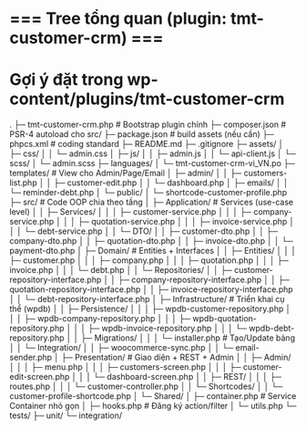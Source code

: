 # === Tree tổng quan (plugin: tmt-customer-crm) ===
# Gợi ý đặt trong wp-content/plugins/tmt-customer-crm

.
├─ tmt-customer-crm.php                # Bootstrap plugin chính
├─ composer.json                       # PSR-4 autoload cho src/
├─ package.json                        # build assets (nếu cần)
├─ phpcs.xml                           # coding standard
├─ README.md
├─ .gitignore
├─ assets/
│  ├─ css/
│  │  └─ admin.css
│  ├─ js/
│  │  ├─ admin.js
│  │  └─ api-client.js
│  └─ scss/
│     └─ admin.scss
├─ languages/
│  └─ tmt-customer-crm-vi_VN.po
├─ templates/                          # View cho Admin/Page/Email
│  ├─ admin/
│  │  ├─ customers-list.php
│  │  ├─ customer-edit.php
│  │  └─ dashboard.php
│  ├─ emails/
│  │  └─ reminder-debt.php
│  └─ public/
│     └─ shortcode-customer-profile.php
├─ src/                                # Code OOP chia theo tầng
│  ├─ Application/                     # Services (use-case level)
│  │  ├─ Services/
│  │  │  ├─ customer-service.php
│  │  │  ├─ company-service.php
│  │  │  ├─ quotation-service.php
│  │  │  ├─ invoice-service.php
│  │  │  └─ debt-service.php
│  │  └─ DTO/
│  │     ├─ customer-dto.php
│  │     ├─ company-dto.php
│  │     ├─ quotation-dto.php
│  │     ├─ invoice-dto.php
│  │     └─ payment-dto.php
│  ├─ Domain/                          # Entities + Interfaces
│  │  ├─ Entities/
│  │  │  ├─ customer.php
│  │  │  ├─ company.php
│  │  │  ├─ quotation.php
│  │  │  ├─ invoice.php
│  │  │  └─ debt.php
│  │  └─ Repositories/
│  │     ├─ customer-repository-interface.php
│  │     ├─ company-repository-interface.php
│  │     ├─ quotation-repository-interface.php
│  │     ├─ invoice-repository-interface.php
│  │     └─ debt-repository-interface.php
│  ├─ Infrastructure/                   # Triển khai cụ thể (wpdb)
│  │  ├─ Persistence/
│  │  │  ├─ wpdb-customer-repository.php
│  │  │  ├─ wpdb-company-repository.php
│  │  │  ├─ wpdb-quotation-repository.php
│  │  │  ├─ wpdb-invoice-repository.php
│  │  │  └─ wpdb-debt-repository.php
│  │  ├─ Migrations/
│  │  │  └─ installer.php              # Tạo/Update bảng
│  │  └─ Integration/
│  │     ├─ woocommerce-sync.php
│  │     └─ email-sender.php
│  ├─ Presentation/                     # Giao diện + REST + Admin
│  │  ├─ Admin/
│  │  │  ├─ menu.php
│  │  │  ├─ customers-screen.php
│  │  │  ├─ customer-edit-screen.php
│  │  │  └─ dashboard-screen.php
│  │  ├─ REST/
│  │  │  ├─ routes.php
│  │  │  └─ customer-controller.php
│  │  └─ Shortcodes/
│  │     └─ customer-profile-shortcode.php
│  └─ Shared/
│     ├─ container.php                 # Service Container nhỏ gọn
│     ├─ hooks.php                     # Đăng ký action/filter
│     └─ utils.php
└─ tests/
   ├─ unit/
   └─ integration/

